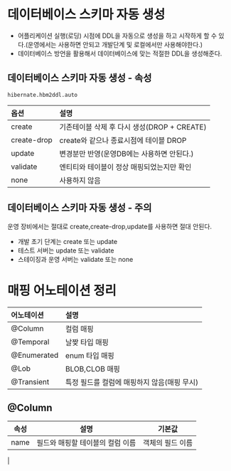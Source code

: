 # 데이터베이스 스키마 자동 생성

- 어플리케이션 실행(로딩) 시점에 DDL을 자동으로 생성을 하고 시작하게 할 수 있다.(운영에서는 사용하면 안되고 개발단계 및 로컬에서만 사용해야한다.)
- 데이터베이스 방언을 활용해서 데이터베이스에 맞는 적절한 DDL을 생성해준다.

## 데이터베이스 스키마 자동 생성 - 속성

`hibernate.hbm2ddl.auto`

|옵션|설명|
|:----|:----|
|create|기존테이블 삭제 후 다시 생성(DROP + CREATE)|
|create-drop|create와 같으나 종료시점에 테이블 DROP|
|update|변경분만 반영(운영DB에는 사용하면 안된다.)|
|validate|엔티티와 테이블이 정상 매핑되었는지만 확인|
|none|사용하지 않음|

## 데이터베이스 스키마 자동 생성 - 주의

운영 장비에서는 절대로 create,create-drop,update를 사용하면 절대 안된다.

- 개발 초기 단계는 create 또는 update
- 테스트 서버는 update 또는 validate
- 스테이징과 운영 서버는 validate 또는 none

# 매핑 어노테이션 정리
|어노테이션|설명
|:----|:----|
|@Column|컬럼 매핑|
|@Temporal|날짲 타입 매핑|
|@Enumerated|enum 타입 매핑|
|@Lob|BLOB,CLOB 매핑|
|@Transient|특정 필드를 컬럼에 매핑하지 않음(매핑 무시)|

## @Column

|속성|설명|기본값|
|:----:|:----:|:----:|
|name|필드와 매핑할 테이블의 컬럼 이름 |객체의 필드 이름
|